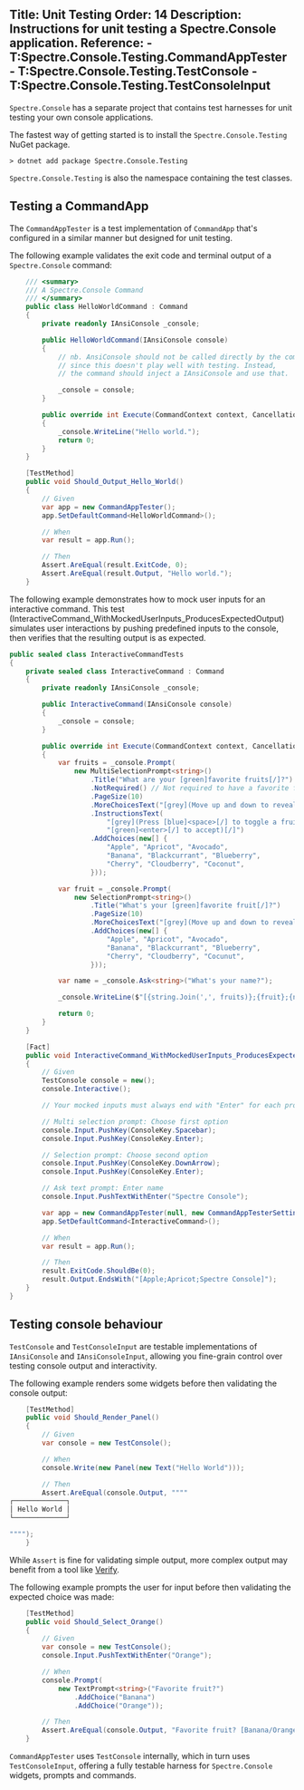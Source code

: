 Title: Unit Testing
Order: 14
Description: Instructions for unit testing a Spectre.Console application.
Reference: 
    - T:Spectre.Console.Testing.CommandAppTester
    - T:Spectre.Console.Testing.TestConsole
    - T:Spectre.Console.Testing.TestConsoleInput
---

`Spectre.Console` has a separate project that contains test harnesses for unit testing your own console applications. 

The fastest way of getting started is to install the `Spectre.Console.Testing` NuGet package.

```text
> dotnet add package Spectre.Console.Testing
```

`Spectre.Console.Testing` is also the namespace containing the test classes.

## Testing a CommandApp

The `CommandAppTester` is a test implementation of `CommandApp` that's configured in a similar manner but designed for unit testing.

The following example validates the exit code and terminal output of a `Spectre.Console` command:

```csharp
    /// <summary>
    /// A Spectre.Console Command
    /// </summary>
    public class HelloWorldCommand : Command
    {
        private readonly IAnsiConsole _console;

        public HelloWorldCommand(IAnsiConsole console)
        {
            // nb. AnsiConsole should not be called directly by the command
            // since this doesn't play well with testing. Instead,
            // the command should inject a IAnsiConsole and use that.

            _console = console;
        }

        public override int Execute(CommandContext context, CancellationToken cancellationToken)
        {
            _console.WriteLine("Hello world.");
            return 0;
        }
    }

    [TestMethod]
    public void Should_Output_Hello_World()
    {
        // Given
        var app = new CommandAppTester();
        app.SetDefaultCommand<HelloWorldCommand>();

        // When
        var result = app.Run();

        // Then
        Assert.AreEqual(result.ExitCode, 0);
        Assert.AreEqual(result.Output, "Hello world.");
    }
```

The following example demonstrates how to mock user inputs for an interactive command.
This test (InteractiveCommand_WithMockedUserInputs_ProducesExpectedOutput) simulates user interactions by pushing predefined inputs to the console, then verifies that the resulting output is as expected.

```csharp
public sealed class InteractiveCommandTests
{
    private sealed class InteractiveCommand : Command
    {
        private readonly IAnsiConsole _console;

        public InteractiveCommand(IAnsiConsole console)
        {
            _console = console;
        }

        public override int Execute(CommandContext context, CancellationToken cancellationToken)
        {
            var fruits = _console.Prompt(
                new MultiSelectionPrompt<string>()
                    .Title("What are your [green]favorite fruits[/]?")
                    .NotRequired() // Not required to have a favorite fruit
                    .PageSize(10)
                    .MoreChoicesText("[grey](Move up and down to reveal more fruits)[/]")
                    .InstructionsText(
                        "[grey](Press [blue]<space>[/] to toggle a fruit, " +
                        "[green]<enter>[/] to accept)[/]")
                    .AddChoices(new[] {
                        "Apple", "Apricot", "Avocado",
                        "Banana", "Blackcurrant", "Blueberry",
                        "Cherry", "Cloudberry", "Coconut",
                    }));

            var fruit = _console.Prompt(
                new SelectionPrompt<string>()
                    .Title("What's your [green]favorite fruit[/]?")
                    .PageSize(10)
                    .MoreChoicesText("[grey](Move up and down to reveal more fruits)[/]")
                    .AddChoices(new[] {
                        "Apple", "Apricot", "Avocado",
                        "Banana", "Blackcurrant", "Blueberry",
                        "Cherry", "Cloudberry", "Cocunut",
                    }));

            var name = _console.Ask<string>("What's your name?");

            _console.WriteLine($"[{string.Join(',', fruits)};{fruit};{name}]");

            return 0;
        }
    }

    [Fact]
    public void InteractiveCommand_WithMockedUserInputs_ProducesExpectedOutput()
    {
        // Given
        TestConsole console = new();
        console.Interactive();

        // Your mocked inputs must always end with "Enter" for each prompt!

        // Multi selection prompt: Choose first option
        console.Input.PushKey(ConsoleKey.Spacebar);
        console.Input.PushKey(ConsoleKey.Enter);

        // Selection prompt: Choose second option
        console.Input.PushKey(ConsoleKey.DownArrow);
        console.Input.PushKey(ConsoleKey.Enter);

        // Ask text prompt: Enter name
        console.Input.PushTextWithEnter("Spectre Console");

        var app = new CommandAppTester(null, new CommandAppTesterSettings(), console);
        app.SetDefaultCommand<InteractiveCommand>();

        // When
        var result = app.Run();

        // Then
        result.ExitCode.ShouldBe(0);
        result.Output.EndsWith("[Apple;Apricot;Spectre Console]");
    }
}
```

## Testing console behaviour

 `TestConsole` and `TestConsoleInput` are testable implementations of `IAnsiConsole` and `IAnsiConsoleInput`, allowing you fine-grain control over testing console output and interactivity.

The following example renders some widgets before then validating the console output:

```csharp
    [TestMethod]
    public void Should_Render_Panel()
    {
        // Given
        var console = new TestConsole();

        // When
        console.Write(new Panel(new Text("Hello World")));

        // Then
        Assert.AreEqual(console.Output, """"
┌─────────────┐
│ Hello World │
└─────────────┘

"""");
    }
```

While `Assert` is fine for validating simple output, more complex output may benefit from a tool like [Verify](https://github.com/VerifyTests/Verify).

The following example prompts the user for input before then validating the expected choice was made:

```csharp
    [TestMethod]
    public void Should_Select_Orange()
    {
        // Given
        var console = new TestConsole();
        console.Input.PushTextWithEnter("Orange");

        // When
        console.Prompt(
            new TextPrompt<string>("Favorite fruit?")
                .AddChoice("Banana")
                .AddChoice("Orange"));

        // Then
        Assert.AreEqual(console.Output, "Favorite fruit? [Banana/Orange]: Orange\n");
    }
```

`CommandAppTester` uses `TestConsole` internally, which in turn uses `TestConsoleInput`, offering a fully testable harness for `Spectre.Console` widgets, prompts and commands.